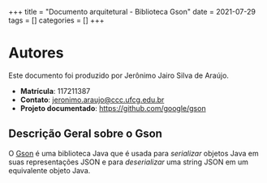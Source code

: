 +++
title = "Documento arquitetural - Biblioteca Gson"
date = 2021-07-29
tags = []
categories = []
+++

# Autores

Este documento foi produzido por Jerônimo Jairo Silva de Araújo.

- **Matrícula**: 117211387
- **Contato**: jeronimo.araujo@ccc.ufcg.edu.br	
- **Projeto documentado**: https://github.com/google/gson	

## Descrição Geral sobre o Gson

O [Gson](https://github.com/google/gson) é uma biblioteca Java que é usada para *serializar* objetos Java em suas representações JSON e para *deserializar* uma string JSON em um equivalente objeto Java.

